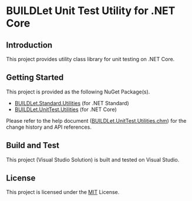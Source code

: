 BUILDLet Unit Test Utility for .NET Core
========================================

Introduction
------------

This project provides utility class library for unit testing on .NET Core.

Getting Started
---------------

This project is provided as the following NuGet Package(s).

- [BUILDLet.Standard.Utilities](https://www.nuget.org/packages/BUILDLet.Standard.UnitTest/) (for .NET Standard)
- [BUILDLet.UnitTest.Utilities](https://www.nuget.org/packages/BUILDLet.UnitTest.Utilities/) (for .NET Core)

Please refer to the help document ([BUILDLet.UnitTest.Utilities.chm](./BUILDLet.UnitTest.Utilities.Documentation/Help/BUILDLet.UnitTest.Utilities.chm)) for the change history and API references.

Build and Test
--------------

This project (Visual Studio Solution) is built and tested on Visual Studio.

License
-------

This project is licensed under the [MIT](https://opensource.org/licenses/MIT) License.
